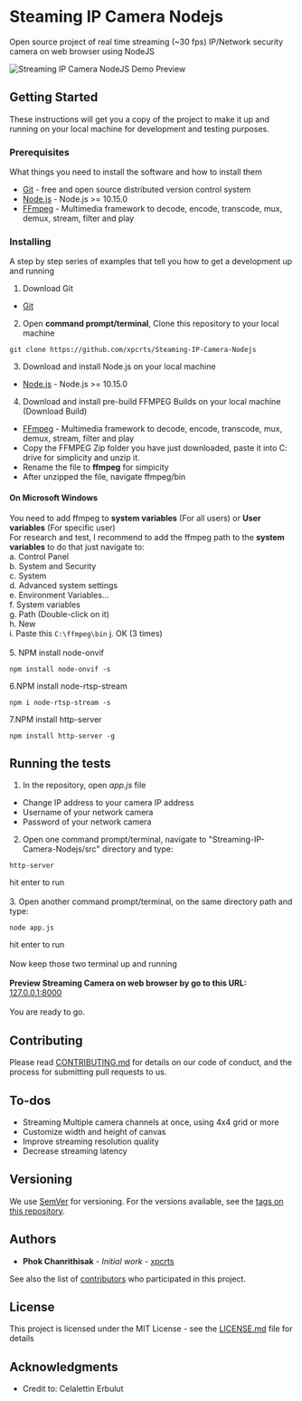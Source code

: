 # Steaming IP Camera Nodejs

Open source project of real time streaming (~30 fps) IP/Network security camera on web browser using NodeJS

![Streaming IP Camera NodeJS Demo Preview](https://lh3.googleusercontent.com/JeDZju_XcVwNW58EBOLubSoVCSwgYsb2cr0D_rjZp84btUKmavN72siQTL_uXQ1MNbFLH3Gpz0d6smLc1854zw9uDTzEn0AFwsnPUmknsSmhmiLbq6U2MUSUs3N2WexAW78GFQGV2Ay1Ld_QEPSb6e_gYl_0PI8kk5xhPT3wvZJqGYU-b0Uf83JAvfmsuNB2XG7VwYLo-czyJl3-rll5IlqboHcYwBYe31bPDODoNPdKdljuvX1rbupIuylRFSbt2GEugBtblX9XnGaqVPluNr-rjG7lUTJMNafctW_mPORp-6tFtMhjcW4myOIVA698C2EO9RduQYucvqwF_kmKNozUhrknpynXbbyi2zEVtk4tFOD0qUk5o6F15Vf6MwEC4jUklmFEkUVhyXJ4bc-loJxn93Wdzglf5EWkH6q1x410L4c7ggtykM5Ke1hXcTW2IPuDygOG0zXjikesguLJJBeh_K2BYw0vK_Q7RKWSFAYsC2iYERWZUlbq3Ub0Im0de4Dk86d9osFN9wvZfgE4c_ErEZvh6cAGTn1m0SAQ1qQksUfsmYXBSBCSASkN40upNJhqNt1QFoMoWAYkMSPP5CHgp8ljH0tUmVEGmoLdRarkiZtyTN4b9v5xBRWLUHWvRgKHuJBO9NJsNamPDC0K20yHngoNTCm_pjBZgMDcp6mVemI1HdsYsnFtXwRScbQDZv6wUWB0EZp__KH2Mnk=w1187-h667-no)

## Getting Started

These instructions will get you a copy of the project to make it up and running on your local machine for development and testing purposes.

### Prerequisites

What things you need to install the software and how to install them

* [Git](https://git-scm.com/downloads) - free and open source distributed version control system 
* [Node.js](https://nodejs.org/en/) - Node.js >= 10.15.0
* [FFmpeg](https://ffmpeg.zeranoe.com/builds/) - Multimedia framework to decode, encode, transcode, mux, demux, stream, filter and play

### Installing

A step by step series of examples that tell you how to get a development up and running

1. Download Git
* [Git](https://git-scm.com/downloads)
2. Open <strong>command prompt/terminal</strong>, Clone this repository to your local machine
```
git clone https://github.com/xpcrts/Steaming-IP-Camera-Nodejs
```
3. Download and install Node.js on your local machine
* [Node.js](https://nodejs.org/en/) - Node.js >= 10.15.0
4. Download and install pre-build FFMPEG Builds on your local machine (Download Build)
* [FFmpeg](https://ffmpeg.zeranoe.com/builds/) - Multimedia framework to decode, encode, transcode, mux, demux, stream, filter and play<br />
* Copy the FFMPEG Zip folder you have just downloaded, paste it into C: drive for simplicity and unzip it.
* Rename the file to <strong>ffmpeg</strong> for simpicity
* After unzipped the file, navigate ffmpeg/bin <br/>
#### On Microsoft Windows
You need to add ffmpeg to <strong>system variables</strong> (For all users) or <strong>User variables</strong> (For specific user)<br />
For research and test, I recommend to add the ffmpeg path to the <strong>system variables</strong> to do that just navigate to:<br/>
a. Control Panel<br/>
b. System and Security<br/>
c. System <br/>
d. Advanced system settings<br/>
e. Environment Variables...<br/>
f. System variables<br/>
g. Path (Double-click on it)<br/>
h. New<br/>
i. Paste this
```C:\ffmpeg\bin```
j. OK (3 times)<br /><br/>
5. NPM install node-onvif
```
npm install node-onvif -s
```
6.NPM install node-rtsp-stream<br/>
```
npm i node-rtsp-stream -s
```
7.NPM install http-server<br/>
```
npm install http-server -g
```

## Running the tests

1. In the repository, open <i>app.js</i> file
* Change IP address to your camera IP address
* Username of your network camera
* Password of your network camera<br/>
2. Open one command prompt/terminal, navigate to "Streaming-IP-Camera-Nodejs/src" directory and type:
```
http-server
```
hit enter to run<br /><br/>
3. Open another command prompt/terminal, on the same directory path and type: 
```
node app.js
```
hit enter to run<br /><br/>
Now keep those two terminal up and running<br/><br/>
<strong>Preview Streaming Camera on web browser by go to this URL:<br/></strong>
[127.0.0.1:8000](http://127.0.0.1:8080/)<br/><br/>
You are ready to go.

## Contributing

Please read [CONTRIBUTING.md](https://github.com/xpcrts/Steaming-IP-Camera-Nodejs/blob/master/CONTRIBUTING.md) for details on our code of conduct, and the process for submitting pull requests to us.

## To-dos

* Streaming Multiple camera channels at once, using 4x4 grid or more
* Customize width and height of canvas
* Improve streaming resolution quality
* Decrease streaming latency 

## Versioning

We use [SemVer](http://semver.org/) for versioning. For the versions available, see the [tags on this repository](https://github.com/xpcrts/Steaming-IP-Camera-Nodejs/tags). 

## Authors

* **Phok Chanrithisak** - *Initial work* - [xpcrts](https://github.com/xpcrts)

See also the list of [contributors](https://github.com/xpcrts/Steaming-IP-Camera-Nodejs/graphs/contributors) who participated in this project.

## License

This project is licensed under the MIT License - see the [LICENSE.md](https://github.com/xpcrts/Steaming-IP-Camera-Nodejs/blob/master/LICENSE) file for details

## Acknowledgments

* Credit to: Celalettin Erbulut

